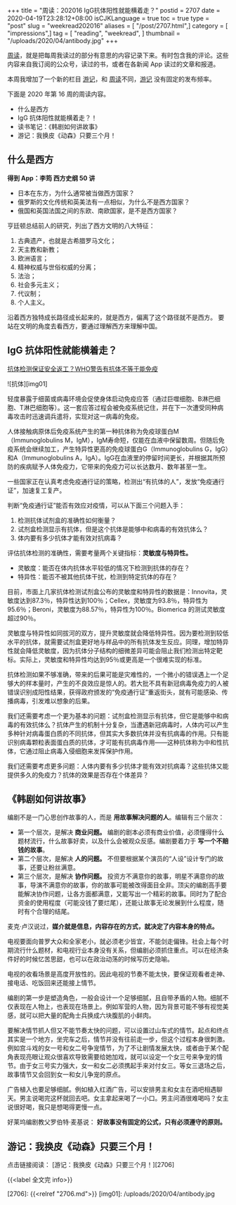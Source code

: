 +++
title = "周读：202016 IgG抗体阳性就能横着走？"
postid = 2707
date = 2020-04-19T23:28:12+08:00
isCJKLanguage = true
toc = true
type = "post"
slug = "weekread202016"
aliases = [ "/post/2707.html",]
category = [ "impressions",]
tag = [ "reading", "weekread", ]
thumbnail = "/uploads/2020/04/antibody.jpg"
+++

[周读](/tag/weekread/)，就是把每周我读过的部分有意思的内容记录下来。有时包含我的评论。这些内容来自我订阅的公众号，读过的书，或者在各新闻 App 读过的文章和报道。

本周我增加了一个新的栏目 [游记](/tag/gamenote/)，和 [周读](/tag/weekread/)不同，[游记](/tag/gamenote/) 没有固定的发布频率。

下面是 2020 年第 16 周的周读内容。

- 什么是西方
- IgG 抗体阳性就能横着走？！
- 读书笔记：《韩剧如何讲故事》
- 游记：我换皮《动森》只要三个月！
 <!--more-->

## 什么是西方

**得到 App：李筠 西方史纲 50 讲**

- 日本在东方，为什么通常被当做西方国家？
- 俄罗斯的文化传统和英美法有一点相似，为什么不是西方国家？
- 俄国和英国法国之间的东欧、南欧国家，是不是西方国家？

亨廷顿总结前人的研究，列出了西方文明的八大特征：

1. 古典遗产，也就是古希腊罗马文化；
2. 天主教和新教；
3. 欧洲语言；
4. 精神权威与世俗权威的分离；
5. 法治；
6. 社会多元主义；
7. 代议制；
8. 个人主义。

沿着西方独特成长路径成长起来的，就是西方，偏离了这个路径就不是西方。
要站在文明的角度去看西方，要通过理解西方来理解中国。

## IgG 抗体阳性就能横着走？

[抗体检测保证安全返工？WHO警告有抗体不等于能免疫](https://mp.weixin.qq.com/s?__biz=MzUxNzQyMjU5NQ==&mid=2247488876&idx=1&sn=dd1c798511f25220bc36f6154c6e7a24)

![抗体][img01]

轻度暴露于细菌或病毒环境会促使身体启动免疫应答（通过巨噬细胞、B淋巴细胞、T淋巴细胞等）。这一套应答过程会被免疫系统记住，并在下一次遭受同种病毒攻击时迅速调兵遣将，实现对这一病毒的免疫。

人体接触病原体后免疫系统产生的第一种抗体称为免疫球蛋白M（Immunoglobulins M，IgM），IgM寿命短，仅能在血液中保留数周。但随后免疫系统会继续加工，产生特异性更高的免疫球蛋白G（Immunoglobulins G，IgG）和A（Immunoglobulins A，IgA）。IgG在血液里的停留时间更长，并根据其所预防的疾病赋予人体免疫力，它带来的免疫力可以长达数月、数年甚至一生。

一些国家正在认真考虑免疫通行证的策略，检测出“有抗体的人”，发放“免疫通行证”，加速复工复产。

判断“免疫通行证”能否有效应对疫情，可以从下面三个问题入手：

1. 检测抗体试剂盒的准确性如何衡量？
2. 试剂盒检测显示有抗体，但是这个抗体是能够中和病毒的有效抗体么？
3. 体内要有多少抗体才能有效对抗病毒？

评估抗体检测的准确性，需要考量两个关键指标：**灵敏度与特异性。** 

- 灵敏度：能否在体内抗体水平较低的情况下检测到抗体的存在？
- 特异性：能否不被其他抗体干扰，检测到特定抗体的存在？

目前，市面上几家抗体检测试剂盒公布的灵敏度和特异性的数据是：Innovita，灵敏度达到87.3％，特异性达到100％；Cellex，灵敏度为93.8％，特异性为95.6％；Beroni，灵敏度为88.57％，特异性为100％。Biomerica 的测试灵敏度超过90％。

灵敏度与特异性如同拔河的双方，提升灵敏度就会降低特异性。因为要检测到较低水平的抗体，就需要试剂盒更好地与样品中的所有抗体发生反应。同理，增加特异性就会降低灵敏度，因为抗体分子结构的细微差异可能会阻止我们检测出特定靶标。实际上，灵敏度和特异性均达到95％或更高是一个很难实现的标准。

抗体检测如果不够准确，带来的后果可能是灾难性的，一个微小的错误遇上一个足够大的样本量时，产生的不良效应是惊人的。若大批不具有新冠病毒免疫力的人被错误识别成阳性结果，获得政府颁发的“免疫通行证”重返街头，就有可能感染、传播病毒，引发难以想象的后果。

我们还需要考虑一个更为基本的问题：试剂盒检测显示有抗体，但它是能够中和病毒的有效抗体么？抗体产生的机制十分复杂，当遭遇新冠病毒时，人体内可以产生多种针对病毒蛋白质的不同抗体，但其实大多数抗体并没有抗病毒的作用。只有能识别病毒颗粒表面蛋白质的抗体，才可能有抗病毒作用——这种抗体称为中和性抗体，它通过阻止病毒入侵细胞来发挥保护作用。

我们还需要考虑更多问题：人体内要有多少抗体才能有效对抗病毒？这些抗体又能提供多久的免疫力？抗体的效果是否存在个体差异？

## 《韩剧如何讲故事》

编剧不是一门心思创作故事的人，而是 **用故事解决问题的人**。编辑有三个层次：

- 第一个层次，是解决 **商业问题。** 编剧的剧本必须有商业价值，必须懂得什么题材流行，什么故事好卖，以及什么会被观众反感。编剧要着力于 **写一个不赔钱的故事**。
- 第二个层次，是解决 **人的问题。** 不但要根据某个演员的“人设”设计专门的故事，还要让粉丝满意。
- 第三个层次，是解决 **协作问题。** 投资方不满意你的故事，明星不满意你的故事，导演不满意你的故事，你的故事可能被改得面目全非。顶尖的编剧高手要能解决协作问题，让各方面都满意，又能写出一个精彩的故事。同时为了配合资金的使用程度（可能没钱了要烂尾），还能让故事无论发展到什么程度，随时有个合理的结尾。

麦克·卢汉说过，**媒介就是信息，内容存在的方式，就决定了内容本身的特点。** 

电视要面向普罗大众和全家老小，就必须老少皆宜，不能剑走偏锋。社会上每个时期流行什么题材，和电视行业本身没有关系，但编剧必须抓住重点。可以在经济条件好的时候忆苦思甜，也可以在政治动荡的时候写历史隐喻。

电视的收看场景是高度开放性的。因此电视的节奏不能太快，要保证观看者走神、接电话、吃饭回来还能接上情节。

编剧的第一步是塑造角色，一般会设计一个足够细腻，且自带矛盾的人物。细腻不仅表现在人物上，也表现在场景上。例如军营的人物，因为背景可能不够有视觉美感，就可以把大量的配角士兵换成六块腹肌的小鲜肉。

要解决情节抓人但又不能节奏太快的问题，可以设置过山车式的情节。起点和终点其实是一个地方，坐完车之后，情节并没有往前走一步，但这个过程本身很刺激。例如宫斗戏的女一号和女二号争宠情节，为了不让剧情发展太快，或者由于某个配角表现亮眼让观众很喜欢导致需要给她加戏，就可以设定一个女三号来争宠的情节。由于女三号实力强大，女一和女二必须携起手来对付女三。等女三退场之后，故事情节又会回到女一和女儿争宠的原点。

广告植入也要足够细腻。例如植入红酒广告，可以安排男主和女主在酒吧相遇聊天。男主说喝完这杯就回去吧。女主拿起来喝了一小口。男主问酒很难喝吗？女主说很好喝，我只是想喝得更慢一点。

好莱坞编剧教父罗伯特·麦基说： **好故事没有固定的公式，只有必须遵守的原则。**

## 游记：我换皮《动森》只要三个月！

点击链接阅读： [游记：我换皮《动森》只要三个月！][2706]

{{<label 全文完 info>}}

[2706]: {{<relref "2706.md">}}
[img01]: /uploads/2020/04/antibody.jpg